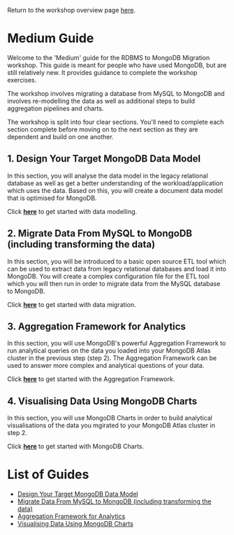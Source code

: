 Return to the workshop overview page [here](..).

# Medium Guide
Welcome to the 'Medium' guide for the RDBMS to MongoDB Migration workshop. This guide is meant for people who have used MongoDB, but are still relatively new. It provides guidance to complete the workshop exercises. 

The workshop involves migrating a database from MySQL to MongoDB and involves re-modelling the data as well as additional steps to build aggregation pipelines and charts. 

The workshop is split into four clear sections. You'll need to complete each section complete before moving on to the next section as they are dependent and build on one another.

## 1. Design Your Target MongoDB Data Model
In this section, you will analyse the data model in the legacy relational database as well as get a better understanding of the workload/application which uses the data. Based on this, you will create a document data model that is optimised for MongoDB.

Click **[here](data-modelling)** to get started with data modelling.
## 2. Migrate Data From MySQL to MongoDB (including transforming the data)
In this section, you will be introduced to a basic open source ETL tool which can be used to extract data from legacy relational databases and load it into MongoDB. You will create a complex configuration file for the ETL tool which you will then run in order to migrate data from the MySQL database to MongoDB.

Click **[here](data-migration)** to get started with data migration.
## 3. Aggregation Framework for Analytics
In this section, you will use MongoDB's powerful Aggregation Framework to run analytical queries on the data you loaded into your MongoDB Atlas cluster in the previous step (step 2). The Aggregation Framework can be used to answer more complex and analytical questions of your data.

Click **[here](aggregations)** to get started with the Aggregation Framework.
## 4. Visualising Data Using MongoDB Charts
In this section, you will use MongoDB Charts in order to build analytical visualisations of the data you mgirated to your MongoDB Atlas cluster in step 2. 

Click **[here](charts)** to get started with MongoDB Charts.

# List of Guides
* [Design Your Target MongoDB Data Model](data-modelling)
* [Migrate Data From MySQL to MongoDB (including transforming the data)](data-migration)
* [Aggregation Framework for Analytics](aggregations)
* [Visualising Data Using MongoDB Charts](charts)
